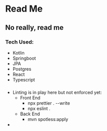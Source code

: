 # Read Me

## No really, read me

### Tech Used:

- Kotlin
- Springboot
- JPA
- Postgres
- React
- Typescript

###

- Linting is in play here but not enforced yet:
  - Front End
    - npx prettier . --write
    - npx eslint .
  - Back End
    - mvn spotless:apply
-

